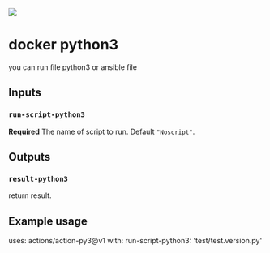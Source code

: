 ![](https://github.com/PapouMarc/action-py3/workflows/Test%20Validation%20Action/badge.svg)


# docker python3

you can run file python3 or ansible file

## Inputs

### `run-script-python3`

**Required** The name of script to run. Default `"Noscript"`.

## Outputs

### `result-python3`

return result.

## Example usage

uses: actions/action-py3@v1
with:
  run-script-python3: 'test/test.version.py'
